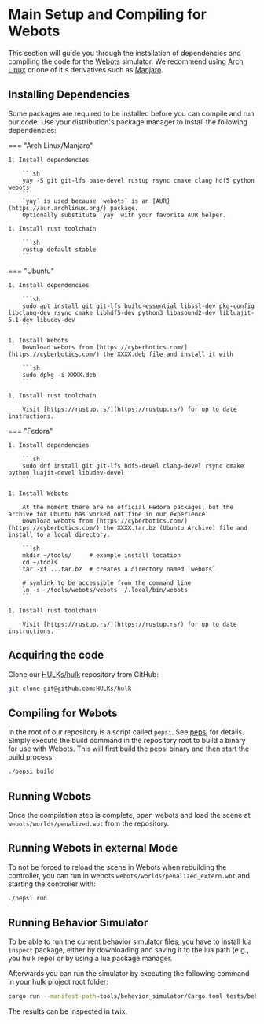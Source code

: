 # Main Setup and Compiling for Webots

This section will guide you through the installation of dependencies and compiling the code for the [Webots](https://www.cyberbotics.com/) simulator.
We recommend using [Arch Linux](https://archlinux.org/) or one of it's derivatives such as [Manjaro](https://manjaro.org/).

## Installing Dependencies

Some packages are required to be installed before you can compile and run our code.
Use your distribution's package manager to install the following dependencies:

=== "Arch Linux/Manjaro"

    1. Install dependencies

        ```sh
        yay -S git git-lfs base-devel rustup rsync cmake clang hdf5 python webots
        ```
        `yay` is used because `webots` is an [AUR](https://aur.archlinux.org/) package.
        Optionally substitute `yay` with your favorite AUR helper.

    1. Install rust toolchain

        ```sh
        rustup default stable
        ```

=== "Ubuntu"

    1. Install dependencies

        ```sh
        sudo apt install git git-lfs build-essential libssl-dev pkg-config libclang-dev rsync cmake libhdf5-dev python3 libasound2-dev libluajit-5.1-dev libudev-dev
        ```

    1. Install Webots
        Download webots from [https://cyberbotics.com/](https://cyberbotics.com/) the XXXX.deb file and install it with

        ```sh
        sudo dpkg -i XXXX.deb
        ```

    1. Install rust toolchain

        Visit [https://rustup.rs/](https://rustup.rs/) for up to date instructions.

=== "Fedora"

    1. Install dependencies

        ```sh
        sudo dnf install git git-lfs hdf5-devel clang-devel rsync cmake python luajit-devel libudev-devel
        ```

    1. Install Webots

        At the moment there are no official Fedora packages, but the archive for Ubuntu has worked out fine in our experience.
        Download webots from [https://cyberbotics.com/](https://cyberbotics.com/) the XXXX.tar.bz (Ubuntu Archive) file and install to a local directory.

        ```sh
        mkdir ~/tools/     # example install location
        cd ~/tools
        tar -xf ...tar.bz  # creates a directory named `webots`

        # symlink to be accessible from the command line
        ln -s ~/tools/webots/webots ~/.local/bin/webots
        ```

    1. Install rust toolchain

        Visit [https://rustup.rs/](https://rustup.rs/) for up to date instructions.

## Acquiring the code

Clone our [HULKs/hulk](https://github.com/HULKs/hulk) repository from GitHub:

```sh
git clone git@github.com:HULKs/hulk
```

## Compiling for Webots

In the root of our repository is a script called `pepsi`. See [pepsi](../tooling/pepsi.md) for details.
Simply execute the build command in the repository root to build a binary for use with Webots.
This will first build the pepsi binary and then start the build process.

```sh
./pepsi build
```

## Running Webots

Once the compilation step is complete, open webots and load the scene at `webots/worlds/penalized.wbt` from the repository.

## Running Webots in external Mode

To not be forced to reload the scene in Webots when rebuilding the controller, you can run in webots `webots/worlds/penalized_extern.wbt` and starting the controller with:

```sh
./pepsi run
```

## Running Behavior Simulator

To be able to run the current behavior simulator files, you have to install lua ```ìnspect``` package, either by downloading and saving it to the lua path (e.g., you hulk repo) or by using a lua package manager.

Afterwards you can run the simulator by executing the following command in your hulk project root folder:
```sh
cargo run --manifest-path=tools/behavior_simulator/Cargo.toml tests/behavior/golden_goal.lua
```
The results can be inspected in twix.
